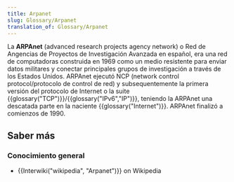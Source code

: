 ```yaml
---
title: Arpanet
slug: Glossary/Arpanet
translation_of: Glossary/Arpanet
---
```

La **ARPAnet** (advanced research projects agency network) o Red de Angencias de Proyectos de Investigación Avanzada en español, era una red de computadoras construida en 1969 como un medio resistente para enviar datos militares y conectar principales grupos de investigación a través de los Estados Unidos. ARPAnet ejecutó NCP (network control protocol/protocolo de control de red) y subsequentemente la primera versión del protocolo de Internet o la suite {{glossary("TCP")}}/{{glossary("IPv6","IP")}}, teniendo la ARPAnet una descatada parte en la naciente {{glossary("Internet")}}. ARPAnet finalizó a comienzos de 1990.

## Saber más

### Conocimiento general

- {{Interwiki("wikipedia", "Arpanet")}} on Wikipedia
